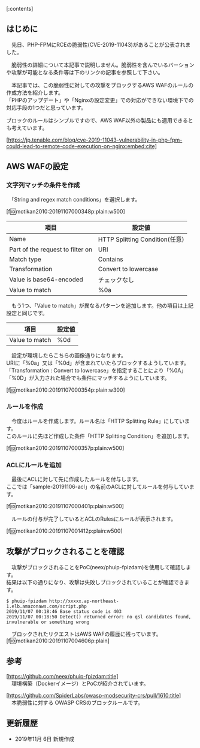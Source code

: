 <div class="contents-box">
  <p>[:contents]</p>
</div>

## はじめに

　先日、PHP-FPMにRCEの脆弱性(CVE-2019-11043)があることが公表されました。  

　脆弱性の詳細について本記事で説明しません。脆弱性を含んでいるバーションや攻撃が可能となる条件等は下のリンクの記事を参照して下さい。  

　本記事では、この脆弱性に対しての攻撃をブロックするAWS WAFのルールの作成方法を紹介します。  
「PHPのアップデート」や「Nginxの設定変更」での対応ができない環境下での対応手段の1つだと思っています。  

ブロックのルールはシンプルですので、AWS WAF以外の製品にも適用できるとも考えています。

[https://jp.tenable.com/blog/cve-2019-11043-vulnerability-in-php-fpm-could-lead-to-remote-code-execution-on-nginx:embed:cite]

<!-- more -->

## AWS WAFの設定

### 文字列マッチの条件を作成

　「String and regex match conditions」を選択します。

[f:id:motikan2010:20191107000348p:plain:w500]

| 項目 | 設定値 |
| - | - |
| Name | HTTP Splitting Condition(任意) |
| Part of the request to filter on | URI |
| Match type | Contains |
| Transformation | Convert to lowercase |
| Value is base64-encoded | チェックなし |
| Value to match | %0a |

　もう1つ、「Value to match」が異なるパターンを追加します。他の項目は上記設定と同じです。  

| 項目 | 設定値 |
| - | - |
| Value to match | %0d |

　設定が環境したらこちらの画像通りになります。  
<span class="m-y">URIに「%0a」又は「%0d」が含まれていたらブロック</span>するようしています。  
「Transformation : Convert to lowercase」を指定することにより「%0A」「%0D」が入力された場合でも条件にマッチするようにしています。

[f:id:motikan2010:20191107000354p:plain:w300]

### ルールを作成

　今度はルールを作成します。ルール名は「HTTP Splitting Rule」にしています。  
このルールに先ほど作成した条件「HTTP Splitting Condition」を追加します。

[f:id:motikan2010:20191107000357p:plain:w500]

### ACLにルールを追加

　最後にACLに対して先に作成したルールを付与します。  
ここでは「sample-20191106-acl」の名前のACLに対してルールを付与しています。

[f:id:motikan2010:20191107000401p:plain:w500]

　ルールの付与が完了しているとACLのRulesにルールが表示されます。

[f:id:motikan2010:20191107001412p:plain:w500]

## 攻撃がブロックされることを確認

　攻撃がブロックされることをPoC(neex/phuip-fpizdam)を使用して確認します。  
結果は以下の通りになり、攻撃は失敗しブロックされていることが確認できます。
```
$ phuip-fpizdam http://xxxxx.ap-northeast-1.elb.amazonaws.com/script.php
2019/11/07 00:18:46 Base status code is 403
2019/11/07 00:18:50 Detect() returned error: no qsl candidates found, invulnerable or something wrong
```

　ブロックされたリクエストはAWS WAFの履歴に残っています。  
[f:id:motikan2010:20191107004606p:plain]

## 参考

[https://github.com/neex/phuip-fpizdam:title]  
　環境構築（Dockerイメージ）とPoCが紹介されています。

[https://github.com/SpiderLabs/owasp-modsecurity-crs/pull/1610:title]  
　本脆弱性に対する OWASP CRSのブロックルールです。

## 更新履歴
- 2019年11月 6日 新規作成
